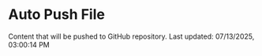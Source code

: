 # Auto Push File

Content that will be pushed to GitHub repository.
Last updated: 07/13/2025, 03:00:14 PM